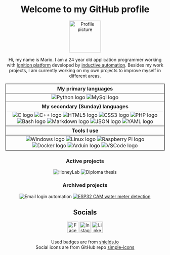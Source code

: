 <div align='center'>
    <div class='heading'>
        <h1>
            Welcome to my GitHub profile
        </h1>
        <img src='https://avatars.githubusercontent.com/marioqqq' alt='Profile picture' width='100px;'/>
        <p>Hi, my name is Mario. I am a 24 year old application programmer working with <a href='https://inductiveautomation.com/ignition/'>Ignition platform</a> developed by <a href='https://inductiveautomation.com/'>inductive automation</a>. Besides my work projects, I am currently working on my own projects to improve myself in different areas.</p>
    </div>
    <div class='stats'>
        <table border='1'>
            <tr>
                <th style='text-align:center'>My primary languages</th>
            </tr>
            <tr>
                <td align='center'>
                    <img src='https://img.shields.io/badge/-Python-000000?style=flat&logo=python' alt='Python logo'>
                    <img src='https://img.shields.io/badge/-SQL-000000?style=flat&logo=mysql' alt='MySql logo'>
                </td>
            <tr>
                <th style='text-align:center'>My secondary (Sunday) languages</th>
            </tr>
            <tr>
                <td align='center'>
                    <img src='https://img.shields.io/badge/-C-000000?style=flat&logo=c' alt='C logo'>
                    <img src='https://img.shields.io/badge/-C++-000000?style=flat&logo=c%2B%2B' alt='C++ logo'>
                    <img src='https://img.shields.io/badge/-HTML-000000?style=flat&logo=html5' alt='HTML5 logo'>
                    <img src='https://img.shields.io/badge/-CSS-000000?style=flat&logo=css3' alt='CSS3 logo'>
                    <img src='https://img.shields.io/badge/-PHP-000000?style=flat&logo=php' alt='PHP logo'>
                    <img src='https://img.shields.io/badge/-Bash-000000?style=flat&logo=gnu-bash' alt='Bash logo'>
                    <img src='https://img.shields.io/badge/-Markdown-000000?style=flat&logo=markdown' alt='Markdown logo'>
                    <img src='https://img.shields.io/badge/-JSON-000000?style=flat&logo=json' alt='JSON logo'>
                    <img src='https://img.shields.io/badge/-YAML-000000?style=flat&logo=yaml' alt='YAML logo'>
                </td>
            </tr>
            <tr>
                <th style='text-align:center'>Tools I use</th>
            </tr>
            <tr>
                <td align='center'>
                    <img src='https://img.shields.io/badge/-Windows-000000?style=flat&logo=windows' alt='Windows logo'>
                    <img src='https://img.shields.io/badge/-Linux-000000?style=flat&logo=linux' alt='Linux logo'>
                    <img src='https://img.shields.io/badge/-Raspberry%20Pi-000000?style=flat&logo=raspberry-pi' alt='Raspberry Pi logo'>
                    <img src='https://img.shields.io/badge/-Docker-000000?style=flat&logo=docker' alt='Docker logo'>
                    <img src='https://img.shields.io/badge/-Arduino-000000?style=flat&logo=arduino' alt='Arduin logo'>
                    <img src='https://img.shields.io/badge/-Visual%20Studio%20Code-000000?style=flat&logo=visual-studio-code' alt='VSCode logo'>
                </td>
            </tr>
        </table>
    </div>
    <div class='repositories'>
        <h3>
            Active projects
        </h3>
        <img src='https://img.shields.io/badge/HoneyLab-Private-red' alt='HoneyLab'>
        <img src='https://img.shields.io/badge/Diploma%20thesis-Private-red' alt='Diploma thesis'>
        <h3>
            Archived projects
        </h3>
        <img src='https://img.shields.io/badge/Email%20login%20automation-Private-red' alt='Email login automation'>
        <a href='https://github.com/marioqqq/ESP32-CAM-water-meter-detection'><img src='https://img.shields.io/badge/ESP32 CAM water meter detection-Public-gree' alt='ESP32 CAM water meter detection'></a>
    </div>
    <div class='socials'>
    <h2>
        Socials
    </h2>
    <a href='https://www.facebook.com/mario.michalik.3/'><img height='35' width='35' src='https://cdn.jsdelivr.net/npm/simple-icons@v10/icons/facebook.svg' alt='Facebook logo'/></a>
    <a href='https://www.instagram.com/marioqqqb2x2/'><img height='35' width='35' src='https://cdn.jsdelivr.net/npm/simple-icons@v10/icons/instagram.svg' alt='Instagram logo'/></a>
    <a href='https://www.linkedin.com/in/mario-michalik-110a06243'><img height='35' width='35' src='https://cdn.jsdelivr.net/npm/simple-icons@v10/icons/linkedin.svg' alt='LinkedIn logo'/></i></a>
    </div>
    <div class='outro'>
        <br>
        Used badges are from <a href='https://shields.io/'>shields.io</a><br>
        Social icons are from GitHub repo <a href='https://github.com/simple-icons/simple-icons'>simple-icons</a>
    </div>
</div>